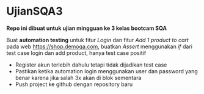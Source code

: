 # UjianSQA3
**Repo ini dibuat untuk ujian mingguan ke 3 kelas bootcam SQA**

Buat **automation testing** untuk fitur _Login_ dan fitur _Add 1 product to cart_ pada web https://shop.demoqa.com, buatkan _Assert_ menggunakan _if_ dari test case login dan add product, hanya test case positif

- Register akun terlebih dahulu tetapi tidak dijadikan test case
- Pastikan ketika automation login menggunakan user dan password yang benar karena jika salah 3x akan di blok sementara
- Push project ke github dengan repository baru



